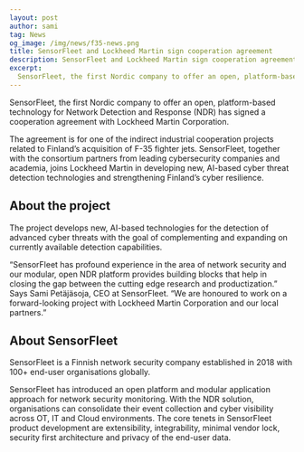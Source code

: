 ```yaml
---
layout: post
author: sami
tag: News
og_image: /img/news/f35-news.png
title: SensorFleet and Lockheed Martin sign cooperation agreement
description: SensorFleet and Lockheed Martin sign cooperation agreement
excerpt:
  SensorFleet, the first Nordic company to offer an open, platform-based technology for Network Detection and Response (NDR) has signed a cooperation agreement with Lockheed Martin Corporation.
---
```


SensorFleet, the first Nordic company to offer an open, platform-based technology for Network Detection and Response (NDR) has signed a cooperation agreement with Lockheed Martin Corporation.

The agreement is for one of the indirect industrial cooperation projects related to Finland’s acquisition of F-35 fighter jets. SensorFleet, together with the consortium partners from leading cybersecurity companies and academia, joins Lockheed Martin in developing new, AI-based cyber threat detection technologies and strengthening Finland’s cyber resilience.

## About the project

The project develops new, AI-based technologies for the detection of advanced cyber threats with the goal of complementing and expanding on currently available detection capabilities.

“SensorFleet has profound experience in the area of network security and our modular, open NDR platform provides building blocks that help in closing the gap between the cutting edge research and productization.” Says Sami Petäjäsoja, CEO at SensorFleet. “We are honoured to work on a forward-looking project with Lockheed Martin Corporation and our local partners.”

## About SensorFleet

SensorFleet is a Finnish network security company established in 2018 with 100+ end-user organisations globally.

SensorFleet has introduced an open platform and modular application approach for network security monitoring. With the NDR solution, organisations can consolidate their event collection and cyber visibility across OT, IT and Cloud environments. The core tenets in  SensorFleet product development are extensibility, integrability, minimal vendor lock, security first architecture and privacy of the end-user data.

